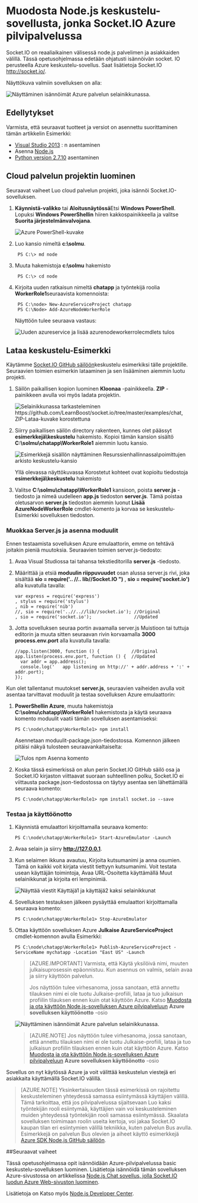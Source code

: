 <properties 
    pageTitle="Node.js-sovelluksesta valitsemalla Socket.io | Microsoft Azure" 
    description="Opettele käyttämään socket.io isännöimät Azure node.js-sovelluksessa." 
    services="cloud-services" 
    documentationCenter="nodejs" 
    authors="rmcmurray" 
    manager="wpickett" 
    editor=""/>

<tags 
    ms.service="cloud-services" 
    ms.workload="tbd" 
    ms.tgt_pltfrm="na" 
    ms.devlang="nodejs" 
    ms.topic="article" 
    ms.date="08/11/2016" 
    ms.author="robmcm"/>

# <a name="build-a-nodejs-chat-application-with-socketio-on-an-azure-cloud-service"></a>Muodosta Node.js keskustelu-sovellusta, jonka Socket.IO Azure pilvipalvelussa

Socket.IO on reaaliaikainen välisessä node.js palvelimen ja asiakkaiden välillä. Tässä opetusohjelmassa edetään ohjatusti isännöivän socket. IO perusteella Azure keskustelu-sovellus. Saat lisätietoja Socket.IO <http://socket.io/>.

Näyttökuva valmiin sovelluksen on alla:

![Näyttäminen isännöimät Azure palvelun selainikkunassa.][completed-app]  

## <a name="prerequisites"></a>Edellytykset

Varmista, että seuraavat tuotteet ja versiot on asennettu suorittaminen tämän artikkelin Esimerkki:

* [Visual Studio 2013](https://www.visualstudio.com/en-us/downloads/download-visual-studio-vs.aspx) : n asentaminen
* Asenna [Node.js](https://nodejs.org/download/)
* [Python version 2.7.10](https://www.python.org/) asentaminen

## <a name="create-a-cloud-service-project"></a>Cloud palvelun projektin luominen

Seuraavat vaiheet Luo cloud palvelun projekti, joka isännöi Socket.IO-sovelluksen.

1. **Käynnistä-valikko** tai **Aloitusnäytössä**Etsi **Windows PowerShell**. Lopuksi **Windows PowerShellin** hiiren kakkospainikkeella ja valitse **Suorita järjestelmänvalvojana**.

    ![Azure PowerShell-kuvake][powershell-menu]

2. Luo kansio nimeltä **c:\\solmu**. 
 
        PS C:\> md node

3. Muuta hakemistoja **c:\\solmu** hakemisto
 
        PS C:\> cd node

4. Kirjoita uuden ratkaisun nimeltä **chatapp** ja työntekijä roolia **WorkerRole1**seuraavista komennoista:

        PS C:\node> New-AzureServiceProject chatapp
        PS C:\Node> Add-AzureNodeWorkerRole

    Näyttöön tulee seuraava vastaus:

    ![Uuden azureservice ja lisää azurenodeworkerrolecmdlets tulos](./media/cloud-services-nodejs-chat-app-socketio/socketio-1.png)

## <a name="download-the-chat-example"></a>Lataa keskustelu-Esimerkki

Käytämme [Socket.IO GitHub säilöön]keskustelu esimerkiksi tälle projektille. Seuraavien toimien esimerkin lataaminen ja sen lisääminen aiemmin luotu projekti.

1.  Säilön paikallisen kopion luominen **Kloonaa** -painikkeella. **ZIP** -painikkeen avulla voi myös ladata projektin.

    ![Selainikkunassa tarkasteleminen https://github.com/LearnBoost/socket.io/tree/master/examples/chat, ZIP-Lataa-kuvake korostettuna][chat-example-view]

3.  Siirry paikallisen säilön directory rakenteen, kunnes olet päässyt **esimerkkejä\\keskustelu** hakemisto. Kopioi tämän kansion sisältö **C:\\solmu\\chatapp\\WorkerRole1** aiemmin luotu kansio.

    ![Esimerkkejä sisällön näyttäminen Resurssienhallinnassa\\poimittujen arkisto keskustelu-kansio][chat-contents]

    Yllä olevassa näyttökuvassa Korostetut kohteet ovat kopioitu tiedostoja **esimerkkejä\\keskustelu** hakemisto

4.  Valitse **C:\\solmu\\chatapp\\WorkerRole1** kansioon, poista **server.js** -tiedosto ja nimeä uudelleen **app.js** tiedoston **server.js**. Tämä poistaa oletusarvon **server.js** tiedoston aiemmin luonut **Lisää AzureNodeWorkerRole** cmdlet-komento ja korvaa se keskustelu-Esimerkki sovelluksen tiedoston.

### <a name="modify-serverjs-and-install-modules"></a>Muokkaa Server.js ja asenna moduulit

Ennen testaamista sovelluksen Azure emulaattorin, emme on tehtävä joitakin pieniä muutoksia. Seuraavien toimien server.js-tiedosto:

1.  Avaa Visual Studiossa tai tahansa tekstieditorilla **server.js** -tiedosto.

2.  Määrittää ja etsiä **moduulin riippuvuudet** osan alussa server.js rivi, joka sisältää **sio = require('.. //.. lib//Socket.IO ")** , **sio = require('socket.io')** alla kuvatulla tavalla:

        var express = require('express')
        , stylus = require('stylus')
        , nib = require('nib')
        //, sio = require('..//..//lib//socket.io'); //Original
        , sio = require('socket.io');                //Updated

3.  Jotta sovelluksen seuraa portin avaamalla server.js Muistioon tai tuttuja editorin ja muuta sitten seuraavan rivin korvaamalla **3000** **process.env.port** alla kuvatulla tavalla:

        //app.listen(3000, function () {            //Original
        app.listen(process.env.port, function () {  //Updated
          var addr = app.address();
          console.log('   app listening on http://' + addr.address + ':' + addr.port);
        });

Kun olet tallentanut muutokset **server.js**, seuraavien vaiheiden avulla voit asentaa tarvittavat moduulit ja testaa sovelluksen Azure emulaattorin:

1.  **PowerShellin Azure**, muuta hakemistoja **C:\\solmu\\chatapp\\WorkerRole1** hakemistosta ja käytä seuraava komento moduulit vaatii tämän sovelluksen asentamiseksi:

        PS C:\node\chatapp\WorkerRole1> npm install

    Asennetaan moduulit-package.json-tiedostossa. Komennon jälkeen pitäisi näkyä tulosteen seuraavankaltaiselta:

    ![Tulos npm Asenna komento][The-output-of-the-npm-install-command]

4.  Koska tässä esimerkissä on alun perin Socket.IO GitHub säilö osa ja Socket.IO kirjaston viittaavat suoraan suhteellinen polku, Socket.IO ei viittausta package.json-tiedostossa on täytyy asentaa sen lähettämällä seuraava komento:

        PS C:\node\chatapp\WorkerRole1> npm install socket.io --save

### <a name="test-and-deploy"></a>Testaa ja käyttöönotto

1.  Käynnistä emulaattori kirjoittamalla seuraava komento:

        PS C:\node\chatapp\WorkerRole1> Start-AzureEmulator -Launch

2.  Avaa selain ja siirry **http://127.0.0.1**.

3.  Kun selaimen ikkuna avautuu, Kirjoita kutsumanimi ja anna osumien.
    Tämä on kaikki voit kirjata viestit tiettyyn kutsumanimi. Voit testata usean käyttäjän toimintoja, Avaa URL-Osoitetta käyttämällä Muut selainikkunat ja kirjoita eri lempinimiä.

    ![Näyttää viestit Käyttäjä1 ja käyttäjä2 kaksi selainikkunat](./media/cloud-services-nodejs-chat-app-socketio/socketio-8.png)

3.  Sovelluksen testauksen jälkeen pysäyttää emulaattori kirjoittamalla seuraava komento:

        PS C:\node\chatapp\WorkerRole1> Stop-AzureEmulator

4.  Ottaa käyttöön sovelluksen Azure **Julkaise AzureServiceProject** cmdlet-komennon avulla Esimerkki:

        PS C:\node\chatapp\WorkerRole1> Publish-AzureServiceProject -ServiceName mychatapp -Location "East US" -Launch

    > [AZURE.IMPORTANT] Varmista, että Käytä yksilöivä nimi, muuten julkaisuprosessin epäonnistuu. Kun asennus on valmis, selain avaa ja siirry käyttöön palvelun.
    > 
    > Jos näyttöön tulee virhesanoma, jossa sanotaan, että annettu tilauksen nimi ei ole tuotu Julkaise-profiili, lataa ja tuo julkaisun profiilin tilauksen ennen kuin otat käyttöön Azure. Katso [Muodosta ja ota käyttöön Node.js-sovelluksen Azure pilvipalveluun](https://azure.microsoft.com/develop/nodejs/tutorials/getting-started/) **Azure sovelluksen käyttöönotto** -osio

    ![Näyttäminen isännöimät Azure palvelun selainikkunassa.][completed-app]

    > [AZURE.NOTE] Jos näyttöön tulee virhesanoma, jossa sanotaan, että annettu tilauksen nimi ei ole tuotu Julkaise-profiili, lataa ja tuo julkaisun profiilin tilauksen ennen kuin otat käyttöön Azure. Katso [Muodosta ja ota käyttöön Node.js-sovelluksen Azure pilvipalveluun](https://azure.microsoft.com/develop/nodejs/tutorials/getting-started/) **Azure sovelluksen käyttöönotto** -osio

Sovellus on nyt käytössä Azure ja voit välittää keskustelun viestejä eri asiakkaita käyttämällä Socket.IO välillä.

> [AZURE.NOTE] Yksinkertaisuuden tässä esimerkissä on rajoitettu keskusteleminen yhteydessä samassa esiintymässä käyttäjien välillä. Tämä tarkoittaa, että jos pilvipalvelussa sijaitsevaan Luo kaksi työntekijän rooli esiintymää, käyttäjien vain voi keskusteleminen muiden yhteydessä työntekijän rooli samassa esiintymässä. Skaalata sovelluksen toimimaan roolin useita kertoja, voi jakaa Socket.IO kaupan tilan eri esiintymien välillä tekniikka, kuten palvelun Bus avulla. Esimerkkejä on palvelun Bus olevien ja aiheet käyttö esimerkkejä [Azure SDK Node.js GitHub säilöön](https://github.com/WindowsAzure/azure-sdk-for-node).

##<a name="next-steps"></a>Seuraavat vaiheet

Tässä opetusohjelmassa opit isännöidään Azure-pilvipalvelussa basic keskustelu-sovelluksen luominen. Lisätietoja isännöidä tämän sovelluksen Azure-sivustossa on artikkelissa [Node.js Chat sovellus, jolla Socket.IO luodun Azure Web-sivuston luominen][chatwebsite].

Lisätietoja on Katso myös [Node.js Developer Center](/develop/nodejs/).

  [chatwebsite]: /develop/nodejs/tutorials/website-using-socketio/

  [Azure SLA]: http://www.windowsazure.com/support/sla/
  [Azure SDK for Node.js GitHub repository]: https://github.com/WindowsAzure/azure-sdk-for-node
  [completed-app]: ./media/cloud-services-nodejs-chat-app-socketio/socketio-10.png
  [Azure SDK for Node.js]: https://www.windowsazure.com/develop/nodejs/
  [Node.js Web Application]: https://www.windowsazure.com/develop/nodejs/tutorials/getting-started/
  [Socket.IO GitHub säilöön]: https://github.com/LearnBoost/socket.io/tree/0.9.14
  [Azure Considerations]: #windowsazureconsiderations
  [Hosting the Chat Example in a Worker Role]: #hostingthechatexampleinawebrole
  [Summary and Next Steps]: #summary
  [powershell-menu]: ./media/cloud-services-nodejs-chat-app-socketio/azure-powershell-start.png

  [chat example]: https://github.com/LearnBoost/socket.io/tree/master/examples/chat
  [chat-example-view]: ./media/cloud-services-nodejs-chat-app-socketio/socketio-22.png
  
  
  [chat-contents]: ./media/cloud-services-nodejs-chat-app-socketio/socketio-5.png
  [The-output-of-the-npm-install-command]: ./media/cloud-services-nodejs-chat-app-socketio/socketio-7.png
  [The output of the Publish-AzureService command]: ./media/cloud-services-nodejs-chat-app-socketio/socketio-9.png
  
 
